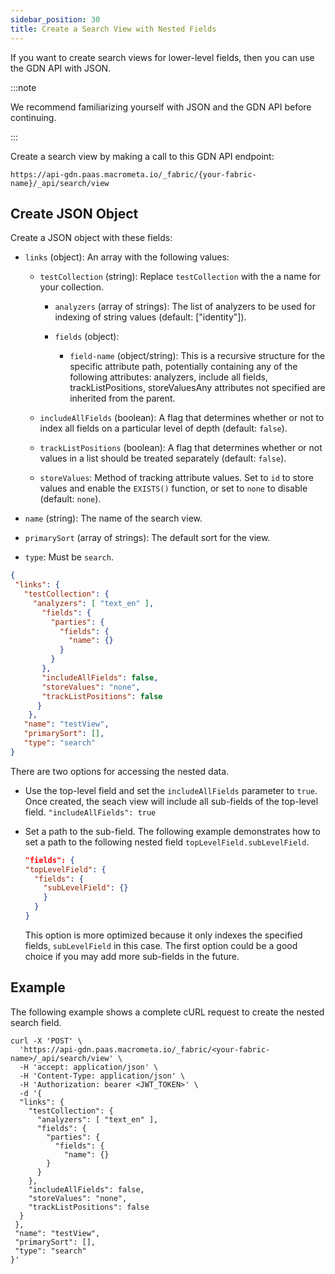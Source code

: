 ```yaml
---
sidebar_position: 30
title: Create a Search View with Nested Fields
---
```


If you want to create search views for lower-level fields, then you can use the GDN API with JSON.

:::note

We recommend familiarizing yourself with JSON and the GDN API before continuing.

:::

Create a search view by making a call to this GDN API endpoint:

`https://api-gdn.paas.macrometa.io/_fabric/{your-fabric-name}/_api/search/view`

## Create JSON Object

Create a JSON object with these fields:

- `links` (object): An array with the following values:

  - `testCollection` (string): Replace `testCollection` with the a name for your collection.

    - `analyzers` (array of strings): The list of analyzers to be used for indexing of string values (default: ["identity"]).

    - `fields` (object):

      - `field-name` (object/string): This is a recursive structure for the specific attribute path, potentially containing any of the following attributes: analyzers, include all fields, trackListPositions, storeValuesAny attributes not specified are inherited from the parent.

  - `includeAllFields` (boolean): A flag that determines whether or not to index all fields on a particular level of depth (default: `false`).

  - `trackListPositions` (boolean): A flag that determines whether or not values in a list should be treated separately (default: `false`).

  - `storeValues`: Method of tracking attribute values. Set to `id` to store values and enable the `EXISTS()` function, or set to `none` to disable (default: `none`).

- `name` (string): The name of the search view.

- `primarySort` (array of strings): The default sort for the view.

- `type`: Must be `search`.



```json
{
 "links": { 
   "testCollection": {            
     "analyzers": [ "text_en" ],
       "fields": {                
         "parties": { 
           "fields": {            
             "name": {} 
           } 
         } 
       },
       "includeAllFields": false, 
       "storeValues": "none",
       "trackListPositions": false
      } 
    },
   "name": "testView",              
   "primarySort": [],
   "type": "search" 
}
```

There are two options for accessing the nested data.

- Use the top-level field and set the `includeAllFields` parameter to `true`. Once created, the seach view will include all sub-fields of the top-level field.
  `"includeAllFields": true`
- Set a path to the sub-field. The following example demonstrates how to set a path to the following nested field `topLevelField.subLevelField`.
  ```json
  "fields": { 
  "topLevelField": {
    "fields": {
      "subLevelField": {}
      }
    }
  }
  ```

  This option is more optimized because it only indexes the specified fields, `subLevelField` in this case. The first option could be a good choice if you may add more sub-fields in the future.

## Example

The following example shows a complete cURL request to create the nested search field.

```cURL
curl -X 'POST' \
  'https://api-gdn.paas.macrometa.io/_fabric/<your-fabric-name>/_api/search/view' \
  -H 'accept: application/json' \
  -H 'Content-Type: application/json' \
  -H 'Authorization: bearer <JWT_TOKEN>' \
  -d '{
  "links": { 
    "testCollection": { 
      "analyzers": [ "text_en" ],
      "fields": { 
        "parties": { 
          "fields": { 
            "name": {} 
        } 
      } 
    },
    "includeAllFields": false, 
    "storeValues": "none",
    "trackListPositions": false
  } 
 },
 "name": "testView", 
 "primarySort": [],
 "type": "search" 
}'
```